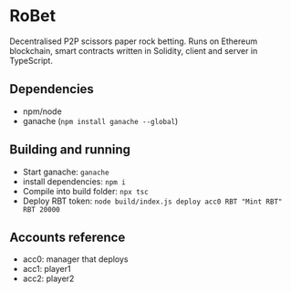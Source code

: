 # RoBet

Decentralised P2P scissors paper rock betting. Runs on Ethereum blockchain, smart contracts written in Solidity, client and server in TypeScript.

## Dependencies

- npm/node
- ganache (`npm install ganache --global`)

## Building and running

- Start ganache: `ganache`
- install dependencies: `npm i`
- Compile into build folder: `npx tsc`
- Deploy RBT token: `node build/index.js deploy acc0 RBT "Mint RBT" RBT 20000`

## Accounts reference

- acc0: manager that deploys
- acc1: player1
- acc2: player2
